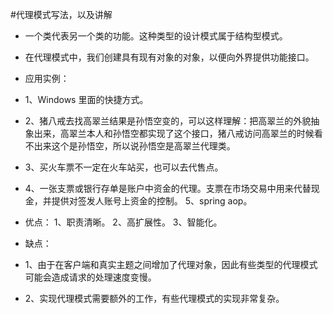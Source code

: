 #代理模式写法，以及讲解
- 一个类代表另一个类的功能。这种类型的设计模式属于结构型模式。

- 在代理模式中，我们创建具有现有对象的对象，以便向外界提供功能接口。

- 应用实例： 
- 1、Windows 里面的快捷方式。 
- 2、猪八戒去找高翠兰结果是孙悟空变的，可以这样理解：把高翠兰的外貌抽象出来，高翠兰本人和孙悟空都实现了这个接口，猪八戒访问高翠兰的时候看不出来这个是孙悟空，所以说孙悟空是高翠兰代理类。 
- 3、买火车票不一定在火车站买，也可以去代售点。
- 4、一张支票或银行存单是账户中资金的代理。支票在市场交易中用来代替现金，并提供对签发人账号上资金的控制。 5、spring aop。

- 优点： 1、职责清晰。 2、高扩展性。 3、智能化。

- 缺点： 
- 1、由于在客户端和真实主题之间增加了代理对象，因此有些类型的代理模式可能会造成请求的处理速度变慢。 
- 2、实现代理模式需要额外的工作，有些代理模式的实现非常复杂。
